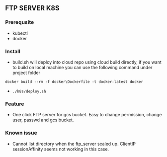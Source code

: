 ## FTP SERVER K8S

### Prerequsite

- kubectl
- docker

### Install
- build.sh will deploy into cloud repo using cloud build directly,
if you want to build on local machine you can use the following command
under project folder
```shell
docker build --rm -f docker\Dockerfile -t docker:latest docker
```

- `./k8s/deploy.sh`

### Feature
- One click FTP server for gcs bucket. 
Easy to change permission, change user, passwd and gcs bucket.

### Known issue
- Cannot list directory when the ftp_server scaled up. 
ClientIP sessionAffinity seems not working in this case.